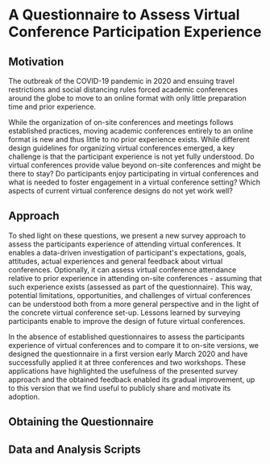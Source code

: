 # A Questionnaire to Assess Virtual Conference Participation Experience

## Motivation
The outbreak of the COVID-19 pandemic in 2020 and ensuing travel restrictions and social distancing rules forced academic conferences around the globe to move to an online format with only little preparation time and prior experience.

While the organization of on-site conferences and meetings follows established practices, moving academic conferences entirely to an online format is new and thus little to no prior experience exists.
While different design guidelines for organizing virtual conferences emerged, a key challenge is that the participant experience is not yet fully understood. 
Do virtual conferences provide value beyond on-site conferences and might be there to stay?
Do participants enjoy participating in virtual conferences and what is needed to foster engagement in a virtual conference setting?
Which aspects of current virtual conference designs do not yet work well?

## Approach
To shed light on these questions, we present a new survey approach to assess the participants experience of attending virtual conferences.
It enables a data-driven investigation of participant's expectations, goals, attitudes, actual experiences and general feedback about virtual conferences.
Optionally, it can assess virtual conference attendance relative to prior experience in attending on-site conferences - assuming that such experience exists (assessed as part of the questionnaire).
This way, potential limitations, opportunities, and challenges of virtual conferences can be understood both from a more general perspective and in the light of the concrete virtual conference set-up.
Lessons learned by surveying participants enable to improve the design of future virtual conferences.

In the absence of established questionnaires to assess the participants experience of virtual conferences and to compare it to on-site versions, we designed the questionnaire in a first version early March 2020 and have successfully applied it at three conferences and two workshops.
These applications have highlighted the usefulness of the presented survey approach and the obtained feedback enabled its gradual improvement, up to this version that we find useful to publicly share and motivate its adoption.

## Obtaining the Questionnaire


## Data and Analysis Scripts